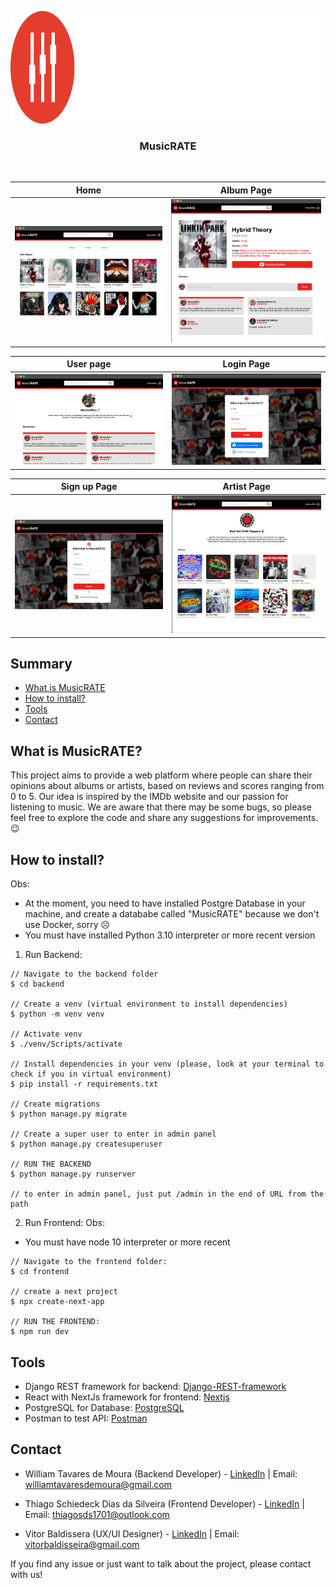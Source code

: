 <p align="center">
  <a href="https://github.com/MestreWil/unisenac-full-stack-project/blob/main/Vector.png">
    <img src="Vector.png" alt="Logo" width="650" height="180">
  </a>

<h3 align="center">MusicRATE</h3>
<br>

Home    |      Album Page
:-------------------------:|:-------------------------:
![](https://github.com/MestreWil/unisenac-full-stack-project/blob/main/shoots/Captura%20de%20tela%202024-07-26%20201327.png) | ![](https://github.com/MestreWil/unisenac-full-stack-project/blob/main/shoots/Captura%20de%20tela%202024-07-26%20201310.png)

User page   |   Login Page
:-------------------------:|:-------------------------:
![](https://github.com/MestreWil/unisenac-full-stack-project/blob/main/shoots/Captura%20de%20tela%202024-07-26%20201341.png) | ![](https://github.com/MestreWil/unisenac-full-stack-project/blob/main/shoots/Captura%20de%20tela%202024-07-26%20201352.png)


Sign up Page  |   Artist Page
:-------------------------:|:-------------------------:
![](https://github.com/MestreWil/unisenac-full-stack-project/blob/main/shoots/Captura%20de%20tela%202024-07-26%20201403.png) | ![](https://github.com/MestreWil/unisenac-full-stack-project/blob/main/shoots/Captura%20de%20tela%202024-07-26%20203301.png)


## Summary
* [What is MusicRATE](#what-is-musicrate)
* [How to install?](#how-to-install)
* [Tools](#tools)
* [Contact](#contact)

## What is MusicRATE?
This project aims to provide a web platform where people can share their opinions about albums or artists, based on reviews and scores ranging from 0 to 5. Our idea is inspired by the IMDb website and our passion for listening to music. We are aware that there may be some bugs, so please feel free to explore the code and share any suggestions for improvements. 😉

## How to install?
Obs: 
- At the moment, you need to have installed Postgre Database in your machine, and create a datababe called "MusicRATE" because we don't use Docker, sorry ☹️
- You must have installed Python 3.10 interpreter or more recent version
1. Run Backend:
```
// Navigate to the backend folder
$ cd backend

// Create a venv (virtual environment to install dependencies)
$ python -m venv venv

// Activate venv
$ ./venv/Scripts/activate

// Install dependencies in your venv (please, look at your terminal to check if you in virtual environment)
$ pip install -r requirements.txt

// Create migrations
$ python manage.py migrate

// Create a super user to enter in admin panel
$ python manage.py createsuperuser

// RUN THE BACKEND
$ python manage.py runserver

// to enter in admin panel, just put /admin in the end of URL from the path
```
2. Run Frontend:
Obs:
- You must have node 10 interpreter or more recent

``` 
// Navigate to the frontend folder:
$ cd frontend

// create a next project
$ npx create-next-app 

// RUN THE FRONTEND:
$ npm run dev

```


## Tools
* Django REST framework for backend: [Django-REST-framework](https://www.django-rest-framework.org/)
* React with NextJs framework for frontend: [Nextjs](https://nextjs.org/)
* PostgreSQL for Database: [PostgreSQL](https://www.postgresql.org/)
* Postman to test API: [Postman](https://www.postman.com/)

## Contact
 - William Tavares de Moura (Backend Developer) - [LinkedIn](https://www.linkedin.com/in/william-tavares-de-moura/) | Email: williamtavaresdemoura@gmail.com 

 - Thiago Schiedeck Dias da Silveira (Frontend Developer) - [LinkedIn](https://www.linkedin.com/in/thiago-schiedeck-dias-da-silveira-9943321b3/) | Email: thiagosds1701@outlook.com

 - Vitor Baldissera (UX/UI Designer) - [LinkedIn](https://www.linkedin.com/in/vitor-baldissera-b45819214/) | Email: vitorbaldisseira@gmail.com

If you find any issue or just want to talk about the project, please contact with us!


